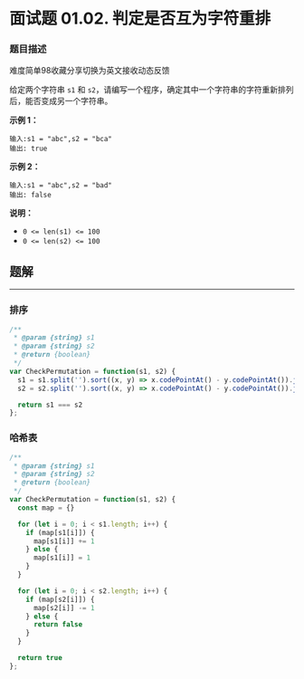 # **面试题 01.02. 判定是否互为字符重排**

### 题目描述

难度简单98收藏分享切换为英文接收动态反馈

给定两个字符串 `s1` 和 `s2`，请编写一个程序，确定其中一个字符串的字符重新排列后，能否变成另一个字符串。

**示例 1：**

```
输入:s1 = "abc",s2 = "bca"
输出: true

```

**示例 2：**

```
输入:s1 = "abc",s2 = "bad"
输出: false

```

**说明：**

- `0 <= len(s1) <= 100`
- `0 <= len(s2) <= 100`

## 题解

---

### 排序

```jsx
/**
 * @param {string} s1
 * @param {string} s2
 * @return {boolean}
 */
var CheckPermutation = function(s1, s2) {
  s1 = s1.split('').sort((x, y) => x.codePointAt() - y.codePointAt()).join('')
  s2 = s2.split('').sort((x, y) => x.codePointAt() - y.codePointAt()).join('')

  return s1 === s2
};
```

### 哈希表

```jsx
/**
 * @param {string} s1
 * @param {string} s2
 * @return {boolean}
 */
var CheckPermutation = function(s1, s2) {
  const map = {}

  for (let i = 0; i < s1.length; i++) {
    if (map[s1[i]]) {
      map[s1[i]] += 1
    } else {
      map[s1[i]] = 1
    }
  }

  for (let i = 0; i < s2.length; i++) {
    if (map[s2[i]]) {
      map[s2[i]] -= 1
    } else {
      return false
    }
  }

  return true
};
```